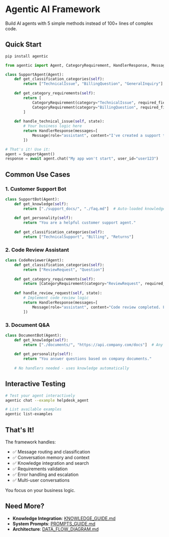 # Agentic AI Framework

Build AI agents with 5 simple methods instead of 100+ lines of complex code.

## Quick Start

```bash
pip install agentic
```

```python
from agentic import Agent, CategoryRequirement, HandlerResponse, Message

class SupportAgent(Agent):
    def get_classification_categories(self):
        return ["TechnicalIssue", "BillingQuestion", "GeneralInquiry"]
    
    def get_category_requirements(self):
        return [
            CategoryRequirement(category="TechnicalIssue", required_fields=["problem_details"]),
            CategoryRequirement(category="BillingQuestion", required_fields=["account_number"])
        ]
    
    def handle_technical_issue(self, state):
        # Your business logic here
        return HandlerResponse(messages=[
            Message(role="assistant", content="I've created a support ticket for your technical issue.")
        ])

# That's it! Use it:
agent = SupportAgent()
response = await agent.chat("My app won't start", user_id="user123")
```

## Common Use Cases

### 1. Customer Support Bot

```python
class SupportBot(Agent):
    def get_knowledge(self):
        return ["./support_docs/", "./faq.md"]  # Auto-loaded knowledge
    
    def get_personality(self):
        return "You are a helpful customer support agent."
    
    def get_classification_categories(self):
        return ["TechnicalSupport", "Billing", "Returns"]
```

### 2. Code Review Assistant

```python
class CodeReviewer(Agent):
    def get_classification_categories(self):
        return ["ReviewRequest", "Question"]
    
    def get_category_requirements(self):
        return [CategoryRequirement(category="ReviewRequest", required_fields=["code_url"])]
    
    def handle_review_request(self, state):
        # Implement code review logic
        return HandlerResponse(messages=[
            Message(role="assistant", content="Code review completed. Found 3 suggestions.")
        ])
```

### 3. Document Q&A

```python
class DocumentBot(Agent):
    def get_knowledge(self):
        return ["./documents/", "https://api.company.com/docs"]  # Any files or URLs
    
    def get_personality(self):
        return "You answer questions based on company documents."
    
    # No handlers needed - uses knowledge automatically
```

## Interactive Testing

```bash
# Test your agent interactively
agentic chat --example helpdesk_agent

# List available examples  
agentic list-examples
```

## That's It!

The framework handles:
- ✅ Message routing and classification
- ✅ Conversation memory and context
- ✅ Knowledge integration and search
- ✅ Requirements validation
- ✅ Error handling and escalation
- ✅ Multi-user conversations

You focus on your business logic.

## Need More?

- **Knowledge Integration**: [KNOWLEDGE_GUIDE.md](KNOWLEDGE_GUIDE.md)
- **System Prompts**: [PROMPTS_GUIDE.md](PROMPTS_GUIDE.md)  
- **Architecture**: [DATA_FLOW_DIAGRAM.md](DATA_FLOW_DIAGRAM.md)